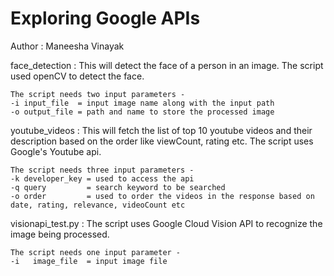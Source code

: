 # Exploring Google APIs

Author : Maneesha Vinayak

face_detection : This will detect the face of a person in an image. The script used openCV to detect the face.
  
    The script needs two input parameters -
    -i input_file  = input image name along with the input path
    -o output_file = path and name to store the processed image


youtube_videos : This will fetch the list of top 10 youtube videos and their description based on the order like viewCount, rating etc.
The script uses Google's Youtube api. 
  
    The script needs three input parameters -
    -k developer_key = used to access the api
    -q query         = search keyword to be searched
    -o order         = used to order the videos in the response based on date, rating, relevance, videoCount etc

visionapi_test.py : The script uses Google Cloud Vision API to recognize the image being processed.
    
    The script needs one input parameter -
    -i   image_file  = input image file


